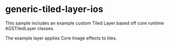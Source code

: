 generic-tiled-layer-ios
=======================

This sample includes an example custom Tiled Layer based off core runtime AGSTiledLayer classes.

The example layer applies Core Image effects to tiles.
